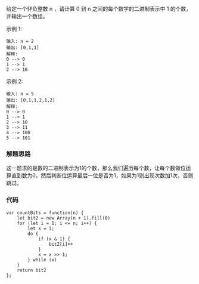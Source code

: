 给定一个非负整数 n ，请计算 0 到 n 之间的每个数字的二进制表示中 1 的个数，并输出一个数组。

示例 1:
```
输入: n = 2
输出: [0,1,1]
解释: 
0 --> 0
1 --> 1
2 --> 10
```
示例 2:
```
输入: n = 5
输出: [0,1,1,2,1,2]
解释:
0 --> 0
1 --> 1
2 --> 10
3 --> 11
4 --> 100
5 --> 101
```
### 解题思路
这一题求的是数的二进制表示为1的个数，那么我们遍历每个数，让每个数做位运算直到数为0，然后判断位运算最后一位是否为1，如果为1则出现次数加1次，否则跳过。

### 代码
```
var countBits = function(n) {
    let bit2 = new Array(n + 1).fill(0)
    for (let i = 1; i <= n; i++) {
        let x = i;
        do {
            if (x & 1) {
                bit2[i]++
            }
            x = x >> 1;
        } while (x)
    }
    return bit2
};
```